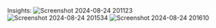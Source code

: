 Insights:
![Screenshot 2024-08-24 201123](https://github.com/user-attachments/assets/82b5fb51-b44d-4837-9e32-1e9f2d67c41c)
![Screenshot 2024-08-24 201534](https://github.com/user-attachments/assets/41dfb8d3-ffe3-4f74-ac33-ea4e18d6af2f)
![Screenshot 2024-08-24 201610](https://github.com/user-attachments/assets/6ec1698d-8998-4d2f-b74e-1541d033a310)
